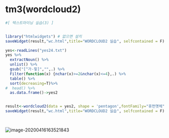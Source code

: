 # tm3(wordcloud2)

```r
#[ 텍스트마이닝 실습(3) ]


library("htmlwidgets") # 없으면 설치
saveWidget(result,"wc.html",title="WORDCLOUD2 실습", selfcontained = F)

yes<-readLines("yes24.txt")
yes %>% 
  extractNoun() %>% 
  unlist() %>% 
  gsub("[^가-힣]","",.) %>% 
  Filter(function(x) {nchar(x)>=2&nchar(x)<=4},.) %>%
  table() %>% 
  sort(decreasing=T)%>% 
#  head() %>% 
  as.data.frame()->yes2


result<-wordcloud2(data = yes2, shape = 'pentagon',fontFamily="휴먼옛체",backgroundColor="black")
saveWidget(result,"wc.html",title="WORDCLOUD2 실습", selfcontained = F)

  

```

![image-20200416163521843](C:\Users\student\AppData\Roaming\Typora\typora-user-images\image-20200416163521843.png)